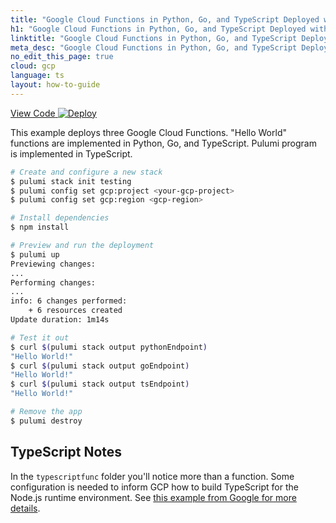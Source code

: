 ```yaml
---
title: "Google Cloud Functions in Python, Go, and TypeScript Deployed with TypeScript | TypeScript"
h1: "Google Cloud Functions in Python, Go, and TypeScript Deployed with TypeScript"
linktitle: "Google Cloud Functions in Python, Go, and TypeScript Deployed with TypeScript"
meta_desc: "Google Cloud Functions in Python, Go, and TypeScript Deployed with TypeScript How-to Guide using TypeScript"
no_edit_this_page: true
cloud: gcp
language: ts
layout: how-to-guide
---
```


<!-- WARNING: this page was generated by a tool. Do not edit it by hand. -->
<!-- To change it, please see https://github.com/pulumi/docs/tree/master/tools/mktutorial. -->

<p class="mb-4 flex">
    <a class="flex flex-wrap items-center rounded-md font-display text-lg text-white bg-blue-600 border-2 border-blue-600 px-2 mr-2 whitespace-no-wrap hover:text-white" style="height: 45px;" href="https://github.com/pulumi/examples/tree/master/gcp-ts-serverless-raw" target="_blank">
        <span><i class="fab fa-github pr-2"></i> View Code</span>
    </a>
    <a href="https://app.pulumi.com/new?template=https://github.com/pulumi/examples/blob/master/gcp-ts-serverless-raw/README.md" target="_blank">
        <img src="https://get.pulumi.com/new/button.svg" alt="Deploy">
    </a>
</p>


This example deploys three Google Cloud Functions. "Hello World" functions are implemented in Python, Go, and TypeScript. Pulumi program is implemented in TypeScript.

```bash
# Create and configure a new stack
$ pulumi stack init testing
$ pulumi config set gcp:project <your-gcp-project>
$ pulumi config set gcp:region <gcp-region>

# Install dependencies
$ npm install

# Preview and run the deployment
$ pulumi up
Previewing changes:
...
Performing changes:
...
info: 6 changes performed:
    + 6 resources created
Update duration: 1m14s

# Test it out
$ curl $(pulumi stack output pythonEndpoint)
"Hello World!"
$ curl $(pulumi stack output goEndpoint)
"Hello World!"
$ curl $(pulumi stack output tsEndpoint)
"Hello World!"

# Remove the app
$ pulumi destroy
```

## TypeScript Notes

In the `typescriptfunc` folder you'll notice more than a function. Some configuration is needed to inform GCP how to build TypeScript for the Node.js runtime environment. See [this example from Google for more details](https://github.com/GoogleCloudPlatform/functions-framework-nodejs/blob/master/docs/typescript.md).


